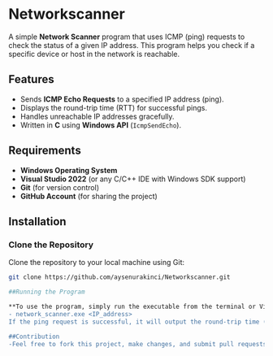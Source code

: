 # Networkscanner


A simple **Network Scanner** program that uses ICMP (ping) requests to check the status of a given IP address. This program helps you check if a specific device or host in the network is reachable.

## Features
- Sends **ICMP Echo Requests** to a specified IP address (ping).
- Displays the round-trip time (RTT) for successful pings.
- Handles unreachable IP addresses gracefully.
- Written in **C** using **Windows API** (`IcmpSendEcho`).

## Requirements
- **Windows Operating System**
- **Visual Studio 2022** (or any C/C++ IDE with Windows SDK support)
- **Git** (for version control)
- **GitHub Account** (for sharing the project)

## Installation

### Clone the Repository
Clone the repository to your local machine using Git:
```bash
git clone https://github.com/aysenurakinci/Networkscanner.git

##Running the Program

**To use the program, simply run the executable from the terminal or Visual Studio's built-in terminal with an IP address argument:
- network_scanner.exe <IP_address>
If the ping request is successful, it will output the round-trip time (in milliseconds). If the host is unreachable, it will show an error message.

##Contribution
-Feel free to fork this project, make changes, and submit pull requests. If you find any bugs or have suggestions for improvements, please open an issue in the GitHub repository.
